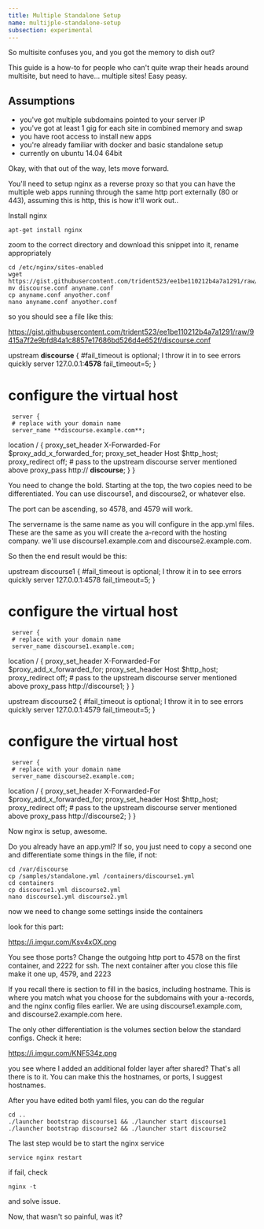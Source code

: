 ```yaml
---
title: Multiple Standalone Setup
name: multijple-standalone-setup
subsection: experimental
---
```


So multisite confuses you, and you got the memory to dish out? 

This guide is a how-to for people who can't quite wrap their heads around multisite, but need to have... multiple sites! Easy peasy.

## Assumptions

 - you've got multiple subdomains pointed to your server IP
 - you've got at least 1 gig for each site in combined memory and swap
 - you have root access to install new apps
 - you're already familiar with docker and basic standalone setup
 - currently on ubuntu 14.04 64bit


Okay, with that out of the way, lets move forward. 

You'll need to setup nginx as a reverse proxy so that you can have the multiple web apps running through the same http port externally (80 or 443), assuming this is http, this is how it'll work out..

Install nginx

    apt-get install nginx

zoom to the correct directory and download this snippet into it, rename appropriately

    cd /etc/nginx/sites-enabled
    wget https://gist.githubusercontent.com/trident523/ee1be110212b4a7a1291/raw/9415a7f2e9bfd84a1c8857e17686bd526d4e652f/discourse.conf
    mv discourse.conf anyname.conf
    cp anyname.conf anyother.conf
    nano anyname.conf anyother.conf

so you should see a file like this:

https://gist.githubusercontent.com/trident523/ee1be110212b4a7a1291/raw/9415a7f2e9bfd84a1c8857e17686bd526d4e652f/discourse.conf

  upstream **discourse** {
   #fail_timeout is optional; I throw it in to see errors quickly
    server 127.0.0.1:**4578** fail_timeout=5;
     }
 
   # configure the virtual host
     server {
     # replace with your domain name
     server_name **discourse.example.com**;
 
  location / {
    proxy_set_header X-Forwarded-For $proxy_add_x_forwarded_for;
    proxy_set_header Host $http_host;
    proxy_redirect off;
    # pass to the upstream discourse server mentioned above
   proxy_pass http:// **discourse**;
      }
    }

You need to change the bold. Starting at the top, the two copies need to be differentiated. You can use discourse1, and discourse2, or whatever else. 

The port can be ascending, so 4578, and 4579 will work. 

The servername is the same name as you will configure in the app.yml files. These are the same as you will create the a-record with the hosting company. we'll use discourse1.example.com and discourse2.example.com.

So then the end result would be this:

  upstream discourse1 {
   #fail_timeout is optional; I throw it in to see errors quickly
    server 127.0.0.1:4578 fail_timeout=5;
     }
 
   # configure the virtual host
     server {
     # replace with your domain name
     server_name discourse1.example.com;
 
  location / {
    proxy_set_header X-Forwarded-For $proxy_add_x_forwarded_for;
    proxy_set_header Host $http_host;
    proxy_redirect off;
    # pass to the upstream discourse server mentioned above
   proxy_pass http://discourse1;
      }
    }

  upstream discourse2 {
   #fail_timeout is optional; I throw it in to see errors quickly
    server 127.0.0.1:4579 fail_timeout=5;
     }
 
   # configure the virtual host
     server {
     # replace with your domain name
     server_name discourse2.example.com;
 
  location / {
    proxy_set_header X-Forwarded-For $proxy_add_x_forwarded_for;
    proxy_set_header Host $http_host;
    proxy_redirect off;
    # pass to the upstream discourse server mentioned above
   proxy_pass http://discourse2;
      }
    }

Now nginx is setup, awesome. 

Do you already have an app.yml? If so, you just need to copy a second one and differentiate some things in the file, if not:

    cd /var/discourse
    cp /samples/standalone.yml /containers/discourse1.yml
    cd containers
    cp discourse1.yml discourse2.yml
    nano discourse1.yml discourse2.yml

now we need to change some settings inside the containers

look for this part:

https://i.imgur.com/Ksv4xOX.png

You see those ports? Change the outgoing http port to 4578 on the first container, and 2222 for ssh. The next container after you close this file make it one up, 4579, and 2223

If you recall there is section to fill in the basics, including hostname. This is where you match what you choose for the subdomains with your a-records, and the nginx config files earlier. We are using discourse1.example.com, and discourse2.example.com here. 

The only other differentiation is the volumes section below the standard configs. Check it here:

https://i.imgur.com/KNF534z.png

you see where I added an additional folder layer after shared? That's all there is to it. You can make this the hostnames, or ports, I suggest hostnames. 

After you have edited both yaml files, you can do the regular

    cd ..
    ./launcher bootstrap discourse1 && ./launcher start discourse1
    ./launcher bootstrap discourse2 && ./launcher start discourse2

The last step would be to start the nginx service

    service nginx restart 

if fail, check 

    nginx -t 

and solve issue. 

Now, that wasn't so painful, was it?
